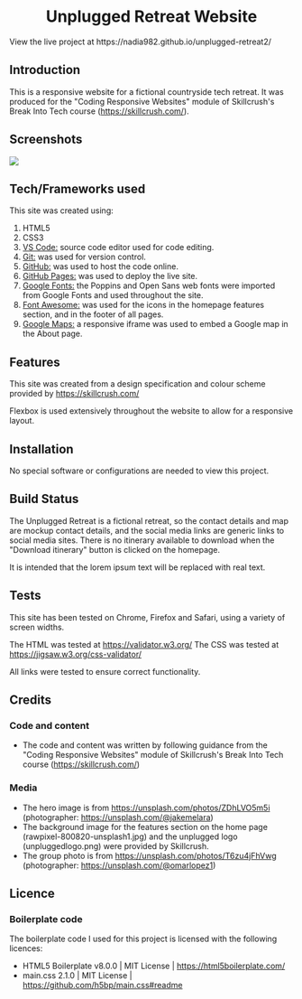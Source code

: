 <h1 align="center">Unplugged Retreat Website</h1>
View the live project at https://nadia982.github.io/unplugged-retreat2/

## Introduction

This is a responsive website for a fictional countryside tech retreat. It was produced for the "Coding Responsive Websites" module of Skillcrush's Break Into Tech course (https://skillcrush.com/).

## Screenshots

![](https://user-images.githubusercontent.com/79932225/216815018-8cdab96b-368a-4140-bcfc-256d23dda61f.png)

## Tech/Frameworks used

This site was created using:

1. HTML5
1. CSS3
1. [VS Code:](https://code.visualstudio.com/) source code editor used for code editing.
1. [Git:](https://git-scm.com/) was used for version control.
1. [GitHub:](https://github.com/) was used to host the code online.
1. [GitHub Pages:](https://pages.github.com/) was used to deploy the live site.
1. [Google Fonts:](https://fonts.google.com/) the Poppins and Open Sans web fonts were imported from Google Fonts and used throughout the site.
1. [Font Awesome:](https://fontawesome.com/) was used for the icons in the homepage features section, and in the footer of all pages.
1. [Google Maps:](https://www.google.com/maps) a responsive iframe was used to embed a Google map in the About page.

## Features

This site was created from a design specification and colour scheme provided by https://skillcrush.com/

Flexbox is used extensively throughout the website to allow for a responsive layout.

## Installation

No special software or configurations are needed to view this project.

## Build Status

The Unplugged Retreat is a fictional retreat, so the contact details and map are mockup contact details, and the social media links are generic links to social media sites. There is no itinerary available to download when the "Download itinerary" button is clicked on the homepage.

It is intended that the lorem ipsum text will be replaced with real text.

## Tests

This site has been tested on Chrome, Firefox and Safari, using a variety of screen widths.

The HTML was tested at https://validator.w3.org/
The CSS was tested at https://jigsaw.w3.org/css-validator/

All links were tested to ensure correct functionality.

## Credits

### Code and content

- The code and content was written by following guidance from the "Coding Responsive Websites" module of Skillcrush's Break Into Tech course (https://skillcrush.com/)

### Media

- The hero image is from https://unsplash.com/photos/ZDhLVO5m5i (photographer: https://unsplash.com/@jakemelara)
- The background image for the features section on the home page (rawpixel-800820-unsplash1.jpg) and the unplugged logo (unpluggedlogo.png) were provided by Skillcrush.
- The group photo is from https://unsplash.com/photos/T6zu4jFhVwg (photographer: https://unsplash.com/@omarlopez1)

## Licence

### Boilerplate code

The boilerplate code I used for this project is licensed with the following licences:

- HTML5 Boilerplate v8.0.0 | MIT License | https://html5boilerplate.com/
- main.css 2.1.0 | MIT License | https://github.com/h5bp/main.css#readme
